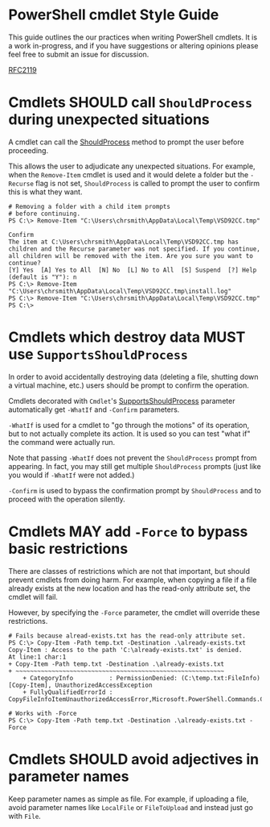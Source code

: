 # PowerShell cmdlet Style Guide #

This guide outlines the our practices when writing PowerShell cmdlets. It is a
work in-progress, and if you have suggestions or altering opinions please feel
free to submit an issue for discussion.

[RFC2119](http://www.ietf.org/rfc/rfc2119.txt)

# Cmdlets SHOULD call `ShouldProcess` during unexpected situations

A cmdlet can call the [ShouldProcess](https://msdn.microsoft.com/en-us/library/system.management.automation.cmdlet.shouldprocess.aspx)
method to prompt the user before proceeding.

This allows the user to adjudicate any unexpected situations. For example, when
the `Remove-Item` cmdlet is used and it would delete a folder but the
`-Recurse` flag is not set, `ShouldProcess` is called to prompt the user to
confirm this is what they want.

````
# Removing a folder with a child item prompts
# before continuing.
PS C:\> Remove-Item "C:\Users\chrsmith\AppData\Local\Temp\VSD92CC.tmp"

Confirm
The item at C:\Users\chrsmith\AppData\Local\Temp\VSD92CC.tmp has children and the Recurse parameter was not specified. If you continue, all children will be removed with the item. Are you sure you want to continue?
[Y] Yes  [A] Yes to All  [N] No  [L] No to All  [S] Suspend  [?] Help (default is "Y"): n
PS C:\> Remove-Item "C:\Users\chrsmith\AppData\Local\Temp\VSD92CC.tmp\install.log"
PS C:\> Remove-Item "C:\Users\chrsmith\AppData\Local\Temp\VSD92CC.tmp"
PS C:\>
````

# Cmdlets which destroy data MUST use `SupportsShouldProcess`

In order to avoid accidentally destroying data (deleting a file, shutting down a
virtual machine, etc.) users should be prompt to confirm the operation.

Cmdlets decorated with `Cmdlet`'s [SupportsShouldProcess](https://msdn.microsoft.com/en-us/library/system.management.automation.cmdletcommonmetadataattribute.supportsshouldprocess.aspx)
parameter automatically get `-WhatIf` and `-Confirm` parameters.

`-WhatIf` is used for a cmdlet to "go through the motions" of its operation, but
to not actually complete its action. It is used so you can test "what if" the
command were actually run.

Note that passing `-WhatIf` does not prevent the `ShouldProcess` prompt from
appearing. In fact, you may still get multiple `ShouldProcess` prompts (just
like you would if `-WhatIf` were not added.)

`-Confirm` is used to bypass the confirmation prompt by `ShouldProcess` and to
proceed with the operation silently.

# Cmdlets MAY add `-Force` to bypass basic restrictions

There are classes of restrictions which are not that important, but should
prevent cmdlets from doing harm. For example, when copying a file if a file
already exists at the new location and has the read-only attribute set, the
cmdlet will fail.

However, by specifying the `-Force` parameter, the cmdlet will override these
restrictions.

````
# Fails because alread-exists.txt has the read-only attribute set.
PS C:\> Copy-Item -Path temp.txt -Destination .\already-exists.txt
Copy-Item : Access to the path 'C:\already-exists.txt' is denied.
At line:1 char:1
+ Copy-Item -Path temp.txt -Destination .\already-exists.txt
+ ~~~~~~~~~~~~~~~~~~~~~~~~~~~~~~~~~~~~~~~~~~~~~~~~~~~~~~~~~~
    + CategoryInfo          : PermissionDenied: (C:\temp.txt:FileInfo) [Copy-Item], UnauthorizedAccessException
    + FullyQualifiedErrorId : CopyFileInfoItemUnauthorizedAccessError,Microsoft.PowerShell.Commands.CopyItemCommand

# Works with -Force
PS C:\> Copy-Item -Path temp.txt -Destination .\already-exists.txt -Force
````

# Cmdlets SHOULD avoid adjectives in parameter names

Keep parameter names as simple as file. For example, if uploading a file,
avoid parameter names like `LocalFile` or `FileToUpload` and instead just
go with `File`.

